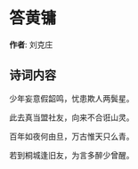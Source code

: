 # 答黄镛

**作者**: 刘克庄

## 诗词内容

少年妄意假韶鸣，忧患欺人两鬓星。

此去真当盟社友，向来不合诳山灵。

百年如夜何由旦，万古惟天只么青。

若到桐城逢旧友，为言多醉少曾醒。

